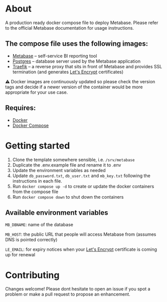# About

A production ready docker compose file to deploy Metabase. Please refer to the official Metabase documentation for usage instructions.

## The compose file uses the following images:

- [Metabase](https://www.metabase.com/) – self-service BI reporting tool
- [Postgres](https://www.postgresql.org/) – database server used by the Metabase application
- [Traefik](https://traefik.io/) – a reverse proxy that sits in front of Metabase and provides SSL termination (and generates [Let's Encrypt](https://letsencrypt.org/) certificates)

⚠️ Docker images are continuously updated so please check the version tags and decide if a newer version of the container would be more appropriate for your use case.

## Requires:

- [Docker](https://www.docker.com/)
- [Docker Compose](https://docs.docker.com/compose/)

# Getting started

1. Clone the template somewhere sensible, i.e. `/srv/metabase`
2. Duplicate the .env.example file and rename it to .env
3. Update the environment variables as needed
4. Update `db_password.txt`, `db_user.txt` and `mb_key.txt` following the instructions in each file.
5. Run `docker compose up -d` to create or update the docker containers from the compose file
6. Run `docker compose down` to shut down the containers

## Available environment variables

`MB_DBNAME`: name of the database

`MB_HOST`: the public URL that people will access Metabase from (assumes DNS is pointed correctly)

`LE_EMAIL`: for expiry notices when your [Let's Encrypt](https://letsencrypt.org/) certificate is coming up for renewal

# Contributing

Changes welcome! Please dont hesitate to open an issue if you spot a problem or make a pull request to propose an enhancement.
